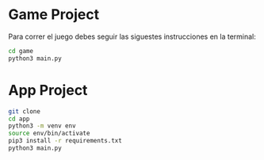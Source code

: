 # Game Project

Para correr el juego debes seguir las siguestes instrucciones en la terminal:

```sh
cd game
python3 main.py 
```


# App Project

```sh
git clone
cd app
python3 -m venv env
source env/bin/activate
pip3 install -r requirements.txt
python3 main.py 
```